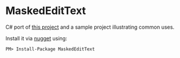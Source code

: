 # MaskedEditText

C# port of [this project](https://github.com/toshikurauchi/MaskedEditText) and a sample project illustrating common uses.

Install it via [nugget](https://www.nuget.org/packages/MaskedEditText/) using:

``PM> Install-Package MaskedEditText``
